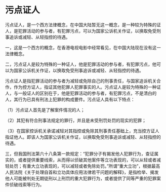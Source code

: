 污点证人
========

污点证人，是一个西方法律概念，在中国大陆暂无这一概念，是一种较为特殊的证人，是犯罪活动的参与者，有犯罪污点，可以为国家公诉机关作证，以换取免受刑事追诉或减轻、从轻指控的待遇。

一，这是一个西方的概念，在香港电视电影中经常看见，在中国大陆现在没有这一法律概念。

二，污点证人是较为特殊的一种证人，他是犯罪活动的参与者，有犯罪污点，他可以为国家公诉机关作证，以换取免受刑事追诉或减轻、从轻指控的待遇。

污点证人是指犯罪活动的参与者为减轻或免除自己的刑事责任，与国家追诉机关合作，作为控方证人，指证其他犯罪人犯罪事实的人。污点证人是较为特殊的一种证人，与一般证人的区别在于，他是犯罪活动的参与者，有犯罪污点，不是清白的人，其行为已具有刑法上犯罪的构成要件。污点证人具有以下特点：

（1）污点证人首先是了解案件情况的人；

（2）其犯有符合刑事法规定的罪行，并且是未受刑罚处罚的现实的犯罪；

（3）在国家控诉机关承诺减轻对其指控或免除其刑事责任基础上，充当控方证人指证他人。即该人为国家公诉机关作证，以换取免受刑事追诉或减轻、从轻指控的待遇。

三，但我国刑法第六十八条第一款规定：“犯罪分子有揭发他人犯罪行为，查证属实的，或者提供重要线索，从而得以侦破其他案件等立功表现的，可以从轻或者减轻处罚；有重大立功表现的，可以减轻或者免除处罚。”所谓“重大立功”，根据最高人民法院《关于处理自首和立功具体应用法律若干问题的解释》，是指检举、揭发他人可能被判处无期徒刑以上刑罚的重大犯罪行为，或者提供了同等严重的犯罪案件侦破线索等行为。
